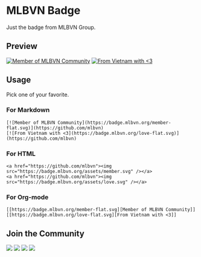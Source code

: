 # MLBVN Badge

Just the badge from MLBVN Group.

## Preview
[![Member of MLBVN Community](https://badge.mlbvn.org/member-flat.svg)](https://github.com/mlbvn)
[![From Vietnam with <3](https://badge.mlbvn.org/love-flat.svg)](https://github.com/mlbvn)

## Usage

Pick one of your favorite.

### For Markdown
```
[![Member of MLBVN Community](https://badge.mlbvn.org/member-flat.svg)](https://github.com/mlbvn)
[![From Vietnam with <3](https://badge.mlbvn.org/love-flat.svg)](https://github.com/mlbvn)
```

### For HTML
```
<a href="https://github.com/mlbvn"><img src="https://badge.mlbvn.org/assets/member.svg" /></a>
<a href="https://github.com/mlbvn"><img src="https://badge.mlbvn.org/assets/love.svg" /></a>
```

### For Org-mode
```
[[https://badge.mlbvn.org/member-flat.svg][Member of MLBVN Community]]
[[https://badge.mlbvn.org/love-flat.svg][From Vietnam with <3]]
```

## Join the Community
[![](https://img.shields.io/badge/Inbox-fff?logo=gmail)](mailto:github@mlbvn.org)
[![](https://img.shields.io/badge/Discussions-333?logo=github)](https://github.com/orgs/mlbvn/discussions)
[![](https://img.shields.io/badge/Page-fff?logo=facebook)](https://fb.com/mlbvn.org)
[![](https://img.shields.io/badge/Group-fff?logo=facebook)](https://fb.com/groups/machinelearningcoban)

